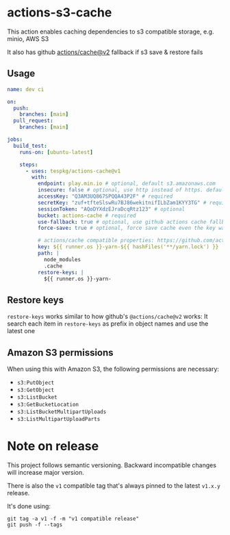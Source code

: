 # actions-s3-cache

This action enables caching dependencies to s3 compatible storage, e.g. minio, AWS S3

It also has github [actions/cache@v2](https://github.com/actions/cache) fallback if s3 save & restore fails

## Usage

```yaml
name: dev ci

on:
  push:
    branches: [main]
  pull_request:
    branches: [main]

jobs:
  build_test:
    runs-on: [ubuntu-latest]

    steps:
      - uses: tespkg/actions-cache@v1
        with:
          endpoint: play.min.io # optional, default s3.amazonaws.com
          insecure: false # optional, use http instead of https. default false
          accessKey: "Q3AM3UQ867SPQQA43P2F" # required
          secretKey: "zuf+tfteSlswRu7BJ86wekitnifILbZam1KYY3TG" # required
          sessionToken: "AQoDYXdzEJraDcqRtz123" # optional
          bucket: actions-cache # required
          use-fallback: true # optional, use github actions cache fallback, default true
          force-save: true # optional, force save cache even the key was an exact match, will not save if the cache is read only, default false

          # actions/cache compatible properties: https://github.com/actions/cache
          key: ${{ runner.os }}-yarn-${{ hashFiles('**/yarn.lock') }}
          path: |
            node_modules
            .cache
          restore-keys: |
            ${{ runner.os }}-yarn-
```

## Restore keys

`restore-keys` works similar to how github's `@actions/cache@v2` works: It search each item in `restore-keys`
as prefix in object names and use the latest one

## Amazon S3 permissions

When using this with Amazon S3, the following permissions are necessary:

 - `s3:PutObject`
 - `s3:GetObject`
 - `s3:ListBucket`
 - `s3:GetBucketLocation`
 - `s3:ListBucketMultipartUploads`
 - `s3:ListMultipartUploadParts`

# Note on release

This project follows semantic versioning. Backward incompatible changes will
increase major version.

There is also the `v1` compatible tag that's always pinned to the latest
`v1.x.y` release.

It's done using:

```
git tag -a v1 -f -m "v1 compatible release"
git push -f --tags
```
